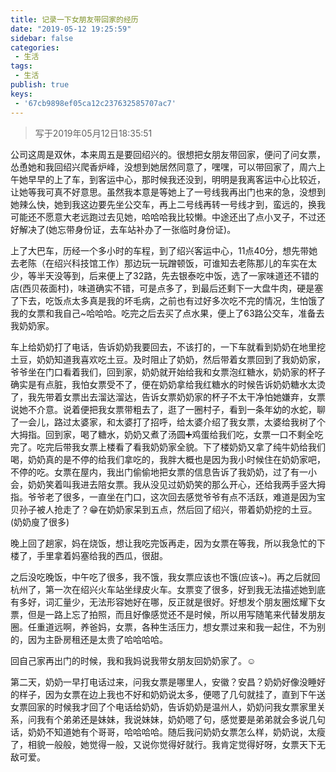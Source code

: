 ```yaml
---
title: 记录一下女朋友带回家的经历
date: "2019-05-12 19:25:59"
sidebar: false
categories:
 - 生活
tags:
 - 生活
publish: true
keys:
 - '67cb9898ef05ca12c237632585707ac7'
---
```




> 写于2019年05月12日18:35:51 

公司这周是双休，本来周五是要回绍兴的。很想把女朋友带回家，便问了问女票，怂恿她和我回绍兴爬香炉峰，没想到她居然同意了，嘿嘿，可以带回家了，周六上午她早早的上了车，到客运中心，那时候我还没到，明明是我离客运中心比较近，让她等我可真不好意思。虽然我本意是等她上了一号线我再出门也来的急，没想到她辣么快，她到我这边要先坐公交车，再上二号线再转一号线才到，蛮远的，换我可能还不愿意大老远跑过去见她，哈哈哈我比较懒。中途还出了点小叉子，不过还好解决了(她忘带身份证，去车站补办了一张临时身份证)。

上了大巴车，历经一个多小时的车程，到了绍兴客运中心，11点40分，想先带她去老陈（在绍兴科技馆工作）那边玩一玩蹭顿饭，可谁知去老陈那儿的车实在太少，等半天没等到，后来便上了32路，先去银泰吃中饭，选了一家味道还不错的店(西贝莜面村)，味道确实不错，可是点多了，到最后还剩下一大盘牛肉，硬是塞了下去，吃饭点太多真是我的坏毛病，之前也有过好多次吃不完的情况，生怕饿了我的女票和我自己~哈哈哈。吃完之后去买了点水果，便上了63路公交车，准备去我奶奶家。

车上给奶奶打了电话，告诉奶奶我要回去，不该打的，一下车就看到奶奶在地里挖土豆，奶奶知道我喜欢吃土豆。及时阻止了奶奶，然后带着女票回到了我奶奶家，爷爷坐在门口看着我们，回到家，奶奶就开始给我和女票泡红糖水，奶奶家的杯子确实是有点脏，我怕女票受不了，便在奶奶拿给我红糖水的时候告诉奶奶糖水太烫了，我先带着女票出去溜达溜达，告诉女票奶奶家的杯子不太干净怕她嫌弃，女票说她不介意。说着便把我女票带粗去了，逛了一圈村子，看到一条年幼的水蛇，聊了一会儿，路过太婆家，和太婆打了招呼，给太婆介绍了我女票，太婆给我树了个大拇指。回到家，喝了糖水，奶奶又煮了汤圆➕鸡蛋给我们吃，女票一口不剩全吃完了。吃完后带我女票上楼看了看我奶奶家全貌。下了楼奶奶又拿了纯牛奶给我们喝，奶奶真的是不停的给我们拿吃的，我胖大概也是因为我小时候住在奶奶家吧，不停的吃。女票在屋内，我出门偷偷地把女票的信息告诉了我奶奶，过了有一小会，奶奶笑着叫我进去陪女票。我从没见过奶奶笑的那么开心，还给我两手竖大拇指。爷爷老了很多，一直坐在门口，这次回去感觉爷爷有点不活跃，难道是因为宝贝孙子被人抢走了？😁在奶奶家呆到五点，然后回了绍兴，带着奶奶挖的土豆。(奶奶廋了很多)

晚上回了趟家，妈在烧饭，想让我吃完饭再走，因为女票在等我，所以我急忙的下楼了，手里拿着妈塞给我的西瓜，很甜。

之后没吃晚饭，中午吃了很多，我不饿，我女票应该也不饿(应该~)。再之后就回杭州了，第一次在绍兴火车站坐绿皮火车。女票变了很多，好到我无法描述她到底有多好，词汇量少，无法形容她好在哪，反正就是很好。好想发个朋友圈炫耀下女票，但是一路上忘了拍照，而且好像感觉还不是时候，所以用写随笔来代替发朋友圈。任重道远啊，养爸妈，女票，各种生活压力，想女票过来和我一起住，不为别的，因为主卧房租还是太贵了哈哈哈哈。

回自己家再出门的时候，我和我妈说我带女朋友回奶奶家了。☺️

第二天，奶奶一早打电话过来，问我女票是哪里人，安徽？安昌？奶奶好像没睡好的样子，因为女票在边上我也不好和奶奶说太多，便嗯了几句就挂了，直到下午送女票回家的时候我才回了个电话给奶奶，告诉奶奶是温州人，奶奶问我女票家里关系，问我有个弟弟还是妹妹，我说妹妹，奶奶嗯了句，感觉要是弟弟就会多说几句话，奶奶不知道她有个哥哥，哈哈哈哈。随后我问奶奶女票怎么样，奶奶说，太瘦了，相貌一般般，她觉得一般，又说你觉得好就行。我肯定觉得好呀，女票天下无敌可爱。